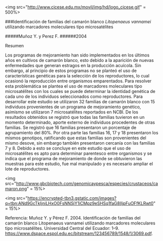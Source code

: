 <img src="http://www.cicese.edu.mx/movil/img/hd/logo_cicese.gif" = 500%>


###Identificación de familias del camarón blanco *Litopenaeus vannamei* utilizando marcadores moleculares tipo microsatélites

#####Muñoz Y. y Perez F. 
######2004


Resumen

Los programas de mejoramiento han sido implementados en los últimos años en cultivos de camarón blanco, esto debido a la aparición de 
nuevas enfermedades que generan estragos en la producción acuícola. Sin embargo, al principio de estos programas no se planteó el uso de 
características genéticas para la selección de los reproductores, lo cual ocasionó la reproducción entre organismos emparentados. Para 
resolver esta problemática se plantea el uso de marcadores moleculares tipo microsatélites con los cuales se puede determinar la 
identidad genética de cada uno de los individuos seleccionados como reproductores. Para desarrollar este estudio se utilizaron  32 
familias de camarón blanco con 15 individuos provenientes de un programa de mejoramiento genético, asimismo se utilizaron 7
microsatélites reportados en NCBI. De los resultados obtenidos se registró que todas las familias tuvieron en un  momento determinado,
aporte externo de individuos procedentes de otras familias. Se registró que 16 familias presentaron un porcentaje de agrupamiento del 
80%. Por otra parte las familias 16, 17 y 18 presentaron los mismos genotipos, ratificando que estas familias son provenientes del 
mismo desove, sin embargo también presentaron cercanía con las familias 7 y 8. Debido a esto se concluye en este estudio que el uso de 
microsatélites es apto para determinar parentesco entre organismos y se indica que el programa de mejoramiento de donde se obtuvieron
las muestras para este estudio, fue mal manipulado y es necesario ampliar el lote de reproductores.  


<img src="http://www.gbcbiotech.com/genomicaypesca/especies/crustaceos/camaron.png" = 15%>


<img src="https://encrypted-tbn3.gstatic.com/images?q=tbn:ANd9GcTkIjniLHxO0FsNNSjY1iCMpz9eSHSq1faG8IljpFuOFfKLRwt0" = 15%>

Referencia: 
Muñoz Y. y Pérez F. 2004. Identificación de familias del camarón blanco Litopenaeus vannamei utilizando marcadores moleculares tipo 
microsatélites. Universidad Central del Ecuador: 1–9. https://www.dspace.espol.edu.ec/bitstream/123456789/1548/1/3069.pdf.
